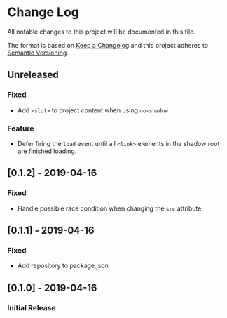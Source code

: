 # Change Log

All notable changes to this project will be documented in this file.

The format is based on [Keep a Changelog](http://keepachangelog.com/)
and this project adheres to [Semantic Versioning](http://semver.org/).

<!--
   PRs should document their user-visible changes (if any) in the
   Unreleased section, uncommenting the header as necessary.
-->

## Unreleased

<!-- ### Changed -->
<!-- ### Added -->
<!-- ### Removed -->

### Fixed

* Add `<slot>` to project content when using `no-shadow`

### Feature
* Defer firing the `load` event until all `<link>` elements in the shadow root are finished loading.

## [0.1.2] - 2019-04-16

### Fixed
* Handle possible race condition when changing the `src` attribute.

## [0.1.1] - 2019-04-16

### Fixed
* Add repository to package.json

## [0.1.0] - 2019-04-16

### Initial Release
